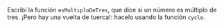 Escribí la función `esMultiploDeTres`, que dice si un número es múltiplo de tres. ¡Pero hay una vuelta de tuerca!: hacelo usando la función `cycle`.